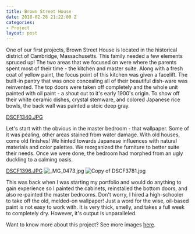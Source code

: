 ```yaml
---
title: Brown Street House
date: 2018-02-28 21:22:00 Z
categories:
- Project
layout: post
---
```


One of our first projects, Brown Street House is located in the historical district of Cambridge, Massachusetts. This family needed a few elements spruced up! The two areas that we focused on were where the parents spent most of their time - the kitchen and master suite. Along with a fresh coat of yellow paint, the focus point of this kitchen was given a facelift. The built-in pantry that was once concealing all of their beautiful dish-ware was reinvented. The top doors were taken off completely and the whole unit painted with oil paint - a shout out to it's early 1900's origin. To show off their white ceramic dishes, crystal stemware, and colored Japanese rice bowls, the back wall was painted a stoic deep gray. 

[DSCF1340.JPG](/uploads/DSCF1340.JPG) 

Let's start with the obvious in the master bedroom - that wallpaper. Some of it was pealing, other areas stained from water damage. With old houses, come old finishes! We hinted towards Japanese influences with natural materials and color palettes. We reorganized the furniture to better suite their needs. Once we were done, the bedroom had morphed from an ugly duckling to a calming oasis.

[DSCF1396.JPG](/uploads/DSCF1396.JPG) 
![_MG_0473.jpg](/uploads/_MG_0473.jpg)
![Copy of DSCF3781.jpg](/uploads/Copy%20of%20DSCF3781.jpg)

This was back when I was starting my portfolio and would do anything to gain experience so I painted the cabinets, reinstalled the bottom doors, and also re-painted the master bedrooms. Don't worry, I hired a high-schooler to take off the old, melded-on wallpaper! Just a word for the wise, oil-based paint is not easy to work with. It is very thick, smelly, and takes a full week to completely dry. However, it's output is unparalleled. 

Want to know more about this project? See more images [here](http://basic-space.com/posts/brown-street.html).  